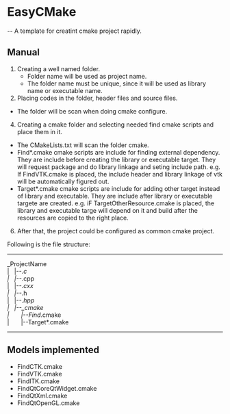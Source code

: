 # EasyCMake

-- A template for creatint cmake project rapidly.

## Manual

1.  Creating a well named folder.
    *   Folder name will be used as project name.
    *   The folder name must be unique, since it will be used as library name or executable name.
2.  Placing codes in the folder, header files and source files.

*   The folder will be scan when doing cmake configure.

4.  Creating a cmake folder and selecting needed find cmake scripts and place them in it.

*   The CMakeLists.txt will scan the folder cmake.
*   Find*.cmake cmake scripts are include for finding external dependency. They are include before creating the library or executable target. They will request package and do library linkage and seting include path. e.g. If FindVTK.cmake is placed, the include header and library linkage of vtk will be automatically figured out.
*   Target*.cmake cmake scripts are include for adding other target instead of library and executable. They are include after library or executable targete are created. e.g. iF TargetOtherResource.cmake is placed, the library and executable targe will depend on it and build after the resources are copied to the right place.

6.  After that, the project could be configured as common cmake project.

Following is the file structure:  

* * *

_ProjectName  
|   |--*.c  
|   |--*.cpp  
|   |--*.cxx  
|   |--*.h  
|   |--*.hpp  
|   |--_cmake  
|       |--Find*.cmake  
|       |--Target*.cmake  

* * *

## Models implemented

*   FindCTK.cmake
*   FindVTK.cmake
*   FindITK.cmake
*   FindQtCoreQtWidget.cmake
*   FindQtXml.cmake
*   FindQtOpenGL.cmake